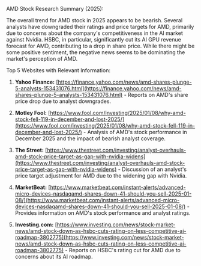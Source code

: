 AMD Stock Research Summary (2025):

The overall trend for AMD stock in 2025 appears to be bearish. Several analysts have downgraded their ratings and price targets for AMD, primarily due to concerns about the company's competitiveness in the AI market against Nvidia.  HSBC, in particular, significantly cut its AI GPU revenue forecast for AMD, contributing to a drop in share price. While there might be some positive sentiment, the negative news seems to be dominating the market's perception of AMD.

Top 5 Websites with Relevant Information:

1. **Yahoo Finance:** [https://finance.yahoo.com/news/amd-shares-plunge-5-analysts-153431076.html](https://finance.yahoo.com/news/amd-shares-plunge-5-analysts-153431076.html) - Reports on AMD's share price drop due to analyst downgrades.

2. **Motley Fool:** [https://www.fool.com/investing/2025/01/08/why-amd-stock-fell-119-in-december-and-lost-2025/](https://www.fool.com/investing/2025/01/08/why-amd-stock-fell-119-in-december-and-lost-2025/) - Analysis of AMD's stock performance in December 2025 and the impact of bearish analyst coverage.

3. **The Street:** [https://www.thestreet.com/investing/analyst-overhauls-amd-stock-price-target-as-gap-with-nvidia-widens](https://www.thestreet.com/investing/analyst-overhauls-amd-stock-price-target-as-gap-with-nvidia-widens) - Discussion of an analyst's price target adjustment for AMD due to the widening gap with Nvidia.


4. **MarketBeat:** [https://www.marketbeat.com/instant-alerts/advanced-micro-devices-nasdaqamd-shares-down-41-should-you-sell-2025-01-08/](https://www.marketbeat.com/instant-alerts/advanced-micro-devices-nasdaqamd-shares-down-41-should-you-sell-2025-01-08/) - Provides information on AMD's stock performance and analyst ratings.

5. **Investing.com:** [https://www.investing.com/news/stock-market-news/amd-stock-down-as-hsbc-cuts-rating-on-less-competitive-ai-roadmap-3802775](https://www.investing.com/news/stock-market-news/amd-stock-down-as-hsbc-cuts-rating-on-less-competitive-ai-roadmap-3802775) - Reports on HSBC's rating cut for AMD due to concerns about its AI roadmap.